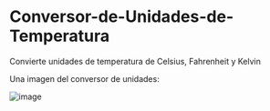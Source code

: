 # Conversor-de-Unidades-de-Temperatura

Convierte unidades de temperatura de Celsius, Fahrenheit y Kelvin

Una imagen del conversor de unidades:

![image](https://github.com/zaratejoselin594/Conversor-de-Unidades-de-Temperatura/assets/128331810/21bcfeb9-f677-479c-befc-e8d289380869)
